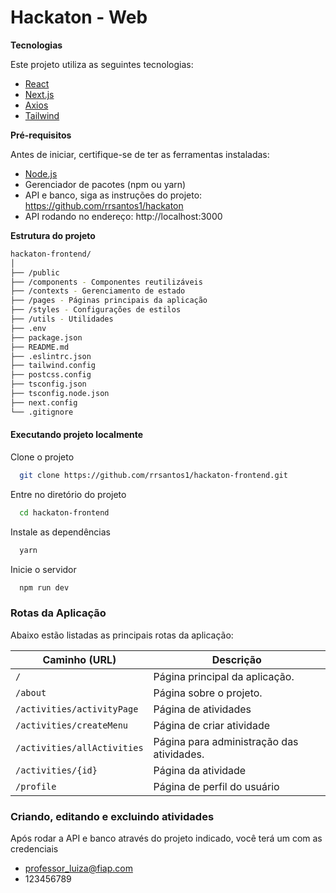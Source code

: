 # Hackaton - Web


**Tecnologias**

Este projeto utiliza as seguintes tecnologias:

- [React](https://reactjs.org/)
- [Next.js](https://nextjs.org/)
- [Axios](https://axios-http.com/)
- [Tailwind](https://tailwindcss.com/)

**Pré-requisitos**

Antes de iniciar, certifique-se de ter as ferramentas instaladas:

- [Node.js](https://nodejs.org/)
- Gerenciador de pacotes (npm ou yarn)
- API e banco, siga as instruções do projeto: https://github.com/rrsantos1/hackaton
- API rodando no endereço: http://localhost:3000

**Estrutura do projeto**
```bash
hackaton-frontend/
│
├── /public
├── /components - Componentes reutilizáveis
├── /contexts - Gerenciamento de estado
├── /pages - Páginas principais da aplicação
├── /styles - Configurações de estilos
├── /utils - Utilidades
├── .env
├── package.json
├── README.md
├── .eslintrc.json
├── tailwind.config
├── postcss.config
├── tsconfig.json
├── tsconfig.node.json
├── next.config
└── .gitignore
```
#### Executando projeto localmente

Clone o projeto

```bash
  git clone https://github.com/rrsantos1/hackaton-frontend.git
```

Entre no diretório do projeto

```bash
  cd hackaton-frontend
```

Instale as dependências

```bash
  yarn
```
Inicie o servidor

```bash
  npm run dev
```


### **Rotas da Aplicação**

Abaixo estão listadas as principais rotas da aplicação:

| **Caminho (URL)**     | **Descrição**                        |
|-----------------------|--------------------------------------|
| `/`                      | Página principal da aplicação.       |
| `/about`                 | Página sobre o projeto.       |
| `/activities/activityPage` | Página de atividades |
| `/activities/createMenu`       | Página de criar atividade |
| `/activities/allActivities`     | Página para administração das atividades. |
| `/activities/{id}`                 | Página da atividade          |
| `/profile`                  | Página de perfil do usuário          |

### **Criando, editando e excluindo atividades**

Após rodar a API e banco através do projeto indicado, você terá um com as credenciais
- professor_luiza@fiap.com
- 123456789